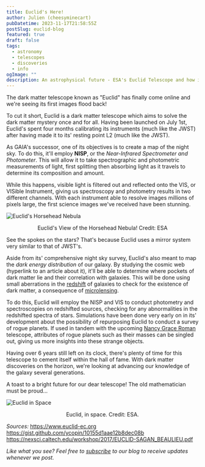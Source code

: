 ```yaml
---
title: Euclid's Here!
author: Julien (cheesyminecart)
pubDatetime: 2023-11-17T21:58:55Z
postSlug: euclid-blog
featured: true
draft: false
tags:
  - astronomy
  - telescopes
  - discoveries
  - info
ogImage: ""
description: An astrophysical future - ESA's Euclid Telescope and how it works.
---
```


The dark matter telescope known as "Euclid" has finally come online and we're seeing its first images flood back!

To cut it short, Euclid is a dark matter telescope which aims to solve the dark matter mystery once and for all. Having been launched on July 1st, Euclid's spent four months calibrating its instruments (much like the JWST) after having made it to its' resting point L2 (much like the JWST).

As GAIA's successor, one of its objectives is to create a map of the night sky. To do this, it'll employ **NISP**, or the _Near-Infrared Spectrometer and Photometer_. This will allow it to take spectrographic and photometric measurements of light, first splitting then absorbing light as it travels to determine its composition and amount.

While this happens, visible light is filtered out and reflected onto the VIS, or VISible Instrument, giving us spectroscopy and photometry results in two different channels. With each instrument able to resolve images millions of pixels large, the first science images we've received have been stunning.

![Euclid's Horsehead Nebula](./blog-images/euclid_horsehead_nebula.jpeg)

<figcaption style="text-align:center">Euclid's View of the Horsehead Nebula! Credit: ESA</figcaption>

See the spokes on the stars? That's because Euclid uses a mirror system very similar to that of JWST's.

Aside from its' comprehensive night sky survey, Euclid's also meant to map the _dark energy distribution_ of our galaxy. By studying the cosmic web (hyperlink to an article about it), it'll be able to determine where pockets of dark matter lie and their correlation with galaxies. This will be done using small aberrations in the [redshift](https://www.britannica.com/science/redshift) of galaxies to check for the existence of dark matter, a consequence of [microlensing](https://sites.astro.caltech.edu/~george/ay20/eaa-microlensing.pdf).

To do this, Euclid will employ the NISP and VIS to conduct photometry and spectroscopies on redshifted sources, checking for any abnormalities in the redshifted spectra of stars. Simulations have been done very early on in its' development about the possibility of repurposing Euclid to conduct a survey of rogue planets. If used in tandem with the upcoming [Nancy Grace Roman](https://roman.gsfc.nasa.gov/aboutNGR.html) telescope, attributes of rogue planets such as their masses can be singled out, giving us more insights into these strange objects.

Having over 6 years still left on its clock, there's plenty of time for this telescope to cement itself within the hall of fame. With dark matter discoveries on the horizon, we're looking at advancing our knowledge of the galaxy several generations.

A toast to a bright future for our dear telescope! The old mathematician must be proud...

![Euclid in Space](./blog-images/Euclid_looking_into_the_Universe_ESA24697255.jpeg)

<figcaption style="text-align:center">Euclid, in space. Credit: ESA.</figcaption>

_Sources:_
https://www.euclid-ec.org
https://gist.github.com/ycopin/10155d1aae12b8dec08b
https://nexsci.caltech.edu/workshop/2017/EUCLID-SAGAN_BEAULIEU.pdf

_Like what you see? Feel free to [subscribe](https://thespacer-blog.netlify.app/subscribe/) to our blog to receive updates whenever we post._
